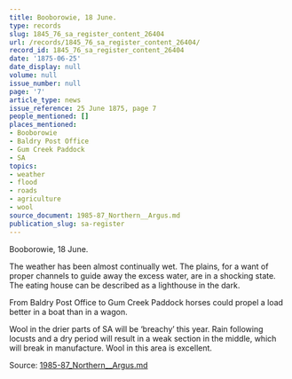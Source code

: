 ```yaml
---
title: Booborowie, 18 June.
type: records
slug: 1845_76_sa_register_content_26404
url: /records/1845_76_sa_register_content_26404/
record_id: 1845_76_sa_register_content_26404
date: '1875-06-25'
date_display: null
volume: null
issue_number: null
page: '7'
article_type: news
issue_reference: 25 June 1875, page 7
people_mentioned: []
places_mentioned:
- Booborowie
- Baldry Post Office
- Gum Creek Paddock
- SA
topics:
- weather
- flood
- roads
- agriculture
- wool
source_document: 1985-87_Northern__Argus.md
publication_slug: sa-register
---
```


Booborowie, 18 June.

The weather has been almost continually wet.  The plains, for a want of proper channels to guide away the excess water, are in a shocking state.  The eating house can be described as a lighthouse in the dark.

From Baldry Post Office to Gum Creek Paddock horses could propel a load better in a boat than in a wagon.

Wool in the drier parts of SA will be ‘breachy’ this year.  Rain following locusts and a dry period will result in a weak section in the middle, which will break in manufacture.  Wool in this area is excellent.

Source: [1985-87_Northern__Argus.md](/downloads/markdown/1985-87_Northern__Argus.md)
